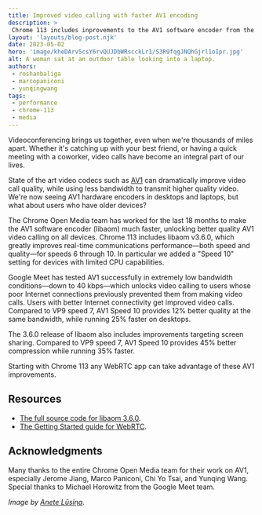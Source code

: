 ```yaml
---
title: Improved video calling with faster AV1 encoding
description: >
 Chrome 113 includes inprovements to the AV1 software encoder from the Chrome Open Media team.
layout: 'layouts/blog-post.njk'
date: 2023-05-02
hero: 'image/kheDArv5csY6rvQUJDbWRscckLr1/S3R9fqgJNQhGjrl1oIpr.jpg'
alt: A woman sat at an outdoor table looking into a laptop.
authors:
 - roshanbaliga
 - marcopaniconi
 - yunqingwang
tags:
 - performance
 - chrome-113
 - media
---
```


Videoconferencing brings us together, even when we're thousands of miles apart. Whether it's catching up with your best friend, or having a quick meeting with a coworker, video calls have become an integral part of our lives.

State of the art video codecs such as [AV1](https://en.wikipedia.org/wiki/AV1) can dramatically improve video call quality, while using less bandwidth to transmit higher quality video.  We're now seeing AV1 hardware encoders in desktops and laptops, but what about users who have older devices?

The Chrome Open Media team has worked for the last 18 months to make the AV1 software encoder (libaom) much faster, unlocking better quality AV1 video calling on all devices. Chrome 113 includes libaom v3.6.0, which greatly improves real-time communications performance—both speed and quality—for speeds 6 through 10. In particular we added a "Speed 10" setting for devices with limited CPU capabilities. 

Google Meet has tested AV1 successfully in extremely low bandwidth conditions—down to 40 kbps—which unlocks video calling to users whose poor Internet connections previously prevented them from making video calls.  Users with better Internet connectivity get improved video calls.  Compared to VP9 speed 7, AV1 Speed 10 provides 12% better quality at the same bandwidth, while running 25% faster on desktops.

The 3.6.0 release of libaom also includes improvements targeting screen sharing. Compared to VP9 speed 7, AV1 Speed 10 provides 45% better compression while running 35% faster. 

Starting with Chrome 113 any WebRTC app can take advantage of these AV1 improvements.

## Resources

- [The full source code for libaom 3.6.0](https://aomedia.googlesource.com/aom/+/refs/tags/v3.6.0).
- [The Getting Started guide for WebRTC](https://webrtc.org/getting-started/overview).

## Acknowledgments

Many thanks to the entire Chrome Open Media team for their work on AV1, especially Jerome Jiang, Marco Paniconi, Chi Yo Tsai, and Yunqing Wang.  Special thanks to Michael Horowitz from the Google Meet team.

_Image by [Anete Lūsiņa](https://unsplash.com/@anete_lusina?utm_source=unsplash&utm_medium=referral&utm_content=creditCopyText)._
